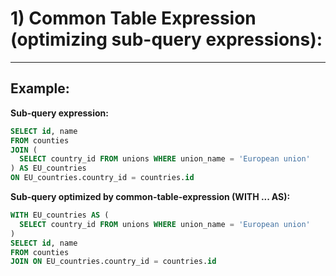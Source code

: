 # 1) Common Table Expression (optimizing sub-query expressions):

---
## Example:  
**Sub-query expression:**  
```sql
SELECT id, name 
FROM counties
JOIN (
  SELECT country_id FROM unions WHERE union_name = 'European union'
) AS EU_countries
ON EU_countries.country_id = countries.id
```

**Sub-query optimized by common-table-expression (WITH ... AS):**
```sql
WITH EU_countries AS (
  SELECT country_id FROM unions WHERE union_name = 'European union'
)
SELECT id, name 
FROM counties
JOIN ON EU_countries.country_id = countries.id
```

